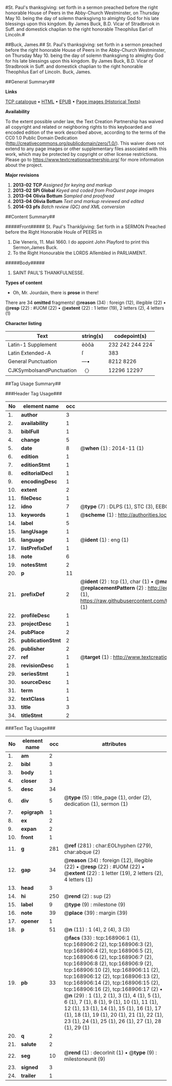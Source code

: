 #St. Paul's thanksgiving: set forth in a sermon preached before the right honorable House of Peers in the Abby-Church Westminster, on Thursday May 10. being the day of solemn thanksgivng to almighty God for his late blessings upon this kingdom.  By James Buck, B.D. Vicar of Stradbrook in Suff. and domestick chaplian to the right honorable Theophilus Earl of Lincoln.#

##Buck, James.##
St. Paul's thanksgiving: set forth in a sermon preached before the right honorable House of Peers in the Abby-Church Westminster, on Thursday May 10. being the day of solemn thanksgivng to almighty God for his late blessings upon this kingdom.  By James Buck, B.D. Vicar of Stradbrook in Suff. and domestick chaplian to the right honorable Theophilus Earl of Lincoln.
Buck, James.

##General Summary##

**Links**

[TCP catalogue](http://www.ota.ox.ac.uk/tcp/)  • 
[HTML](http://tei.it.ox.ac.uk/tcp/Texts-HTML/free/A77/A77742.html)  • 
[EPUB](http://tei.it.ox.ac.uk/tcp/Texts-EPUB/free/A77/A77742.epub) • 
[Page images (Historical Texts)](https://historicaltexts.jisc.ac.uk/eebo-99867870e)

**Availability**

To the extent possible under law, the Text Creation Partnership has waived all copyright and related or neighboring rights to this keyboarded and encoded edition of the work described above, according to the terms of the CC0 1.0 Public Domain Dedication (http://creativecommons.org/publicdomain/zero/1.0/). This waiver does not extend to any page images or other supplementary files associated with this work, which may be protected by copyright or other license restrictions. Please go to https://www.textcreationpartnership.org/ for more information about the project.

**Major revisions**

1. __2013-02__ __TCP__ *Assigned for keying and markup*
1. __2013-02__ __SPi Global__ *Keyed and coded from ProQuest page images*
1. __2013-04__ __Olivia Bottum__ *Sampled and proofread*
1. __2013-04__ __Olivia Bottum__ *Text and markup reviewed and edited*
1. __2014-03__ __pfs__ *Batch review (QC) and XML conversion*

##Content Summary##

#####Front#####
St. Paul's Thankſgiving: Set forth in a SERMON Preached before the Right Honorable Houſe of PEERS in
1. Die Veneris, 11. Maii 1660.
I do appoint John Playford to print this Sermon,James Buck.
1. To the Right Honourable the LORDS Aſſembled in PARLIAMENT.

#####Body#####

1. SAINT PAUL'S THANKFULNESSE.

**Types of content**

  * Oh, Mr. Jourdain, there is **prose** in there!

There are 34 **omitted** fragments! 
 @__reason__ (34) : foreign (12), illegible (22)  •  @__resp__ (22) : #UOM (22)  •  @__extent__ (22) : 1 letter (19), 2 letters (2), 4 letters (1)

**Character listing**


|Text|string(s)|codepoint(s)|
|---|---|---|
|Latin-1 Supplement|èòôà|232 242 244 224|
|Latin Extended-A|ſ|383|
|General Punctuation|—•|8212 8226|
|CJKSymbolsandPunctuation|〈〉|12296 12297|

##Tag Usage Summary##

###Header Tag Usage###

|No|element name|occ|attributes|
|---|---|---|---|
|1.|__author__|3||
|2.|__availability__|1||
|3.|__biblFull__|1||
|4.|__change__|5||
|5.|__date__|8| @__when__ (1) : 2014-11 (1)|
|6.|__edition__|1||
|7.|__editionStmt__|1||
|8.|__editorialDecl__|1||
|9.|__encodingDesc__|1||
|10.|__extent__|2||
|11.|__fileDesc__|1||
|12.|__idno__|7| @__type__ (7) : DLPS (1), STC (3), EEBO-CITATION (1), PROQUEST (1), VID (1)|
|13.|__keywords__|1| @__scheme__ (1) : http://authorities.loc.gov/ (1)|
|14.|__label__|5||
|15.|__langUsage__|1||
|16.|__language__|1| @__ident__ (1) : eng (1)|
|17.|__listPrefixDef__|1||
|18.|__note__|6||
|19.|__notesStmt__|2||
|20.|__p__|11||
|21.|__prefixDef__|2| @__ident__ (2) : tcp (1), char (1)  •  @__matchPattern__ (2) : ([0-9\-]+):([0-9IVX]+) (1), (.+) (1)  •  @__replacementPattern__ (2) : http://eebo.chadwyck.com/downloadtiff?vid=$1&page=$2 (1), https://raw.githubusercontent.com/textcreationpartnership/Texts/master/tcpchars.xml#$1 (1)|
|22.|__profileDesc__|1||
|23.|__projectDesc__|1||
|24.|__pubPlace__|2||
|25.|__publicationStmt__|2||
|26.|__publisher__|2||
|27.|__ref__|1| @__target__ (1) : http://www.textcreationpartnership.org/docs/. (1)|
|28.|__revisionDesc__|1||
|29.|__seriesStmt__|1||
|30.|__sourceDesc__|1||
|31.|__term__|1||
|32.|__textClass__|1||
|33.|__title__|3||
|34.|__titleStmt__|2||


###Text Tag Usage###

|No|element name|occ|attributes|
|---|---|---|---|
|1.|__am__|2||
|2.|__bibl__|3||
|3.|__body__|1||
|4.|__closer__|3||
|5.|__desc__|34||
|6.|__div__|5| @__type__ (5) : title_page (1), order (2), dedication (1), sermon (1)|
|7.|__epigraph__|1||
|8.|__ex__|2||
|9.|__expan__|2||
|10.|__front__|1||
|11.|__g__|281| @__ref__ (281) : char:EOLhyphen (279), char:abque (2)|
|12.|__gap__|34| @__reason__ (34) : foreign (12), illegible (22)  •  @__resp__ (22) : #UOM (22)  •  @__extent__ (22) : 1 letter (19), 2 letters (2), 4 letters (1)|
|13.|__head__|3||
|14.|__hi__|250| @__rend__ (2) : sup (2)|
|15.|__label__|9| @__type__ (9) : milestone (9)|
|16.|__note__|39| @__place__ (39) : margin (39)|
|17.|__opener__|1||
|18.|__p__|51| @__n__ (11) : 1 (4), 2 (4), 3 (3)|
|19.|__pb__|33| @__facs__ (33) : tcp:168906:1 (1), tcp:168906:2 (2), tcp:168906:3 (2), tcp:168906:4 (2), tcp:168906:5 (2), tcp:168906:6 (2), tcp:168906:7 (2), tcp:168906:8 (2), tcp:168906:9 (2), tcp:168906:10 (2), tcp:168906:11 (2), tcp:168906:12 (2), tcp:168906:13 (2), tcp:168906:14 (2), tcp:168906:15 (2), tcp:168906:16 (2), tcp:168906:17 (2)  •  @__n__ (29) : 1 (1), 2 (1), 3 (1), 4 (1), 5 (1), 6 (1), 7 (1), 8 (1), 9 (1), 10 (1), 11 (1), 12 (1), 13 (1), 14 (1), 15 (1), 16 (1), 17 (1), 18 (1), 19 (1), 20 (1), 21 (1), 22 (1), 23 (1), 24 (1), 25 (1), 26 (1), 27 (1), 28 (1), 29 (1)|
|20.|__q__|2||
|21.|__salute__|2||
|22.|__seg__|10| @__rend__ (1) : decorInit (1)  •  @__type__ (9) : milestoneunit (9)|
|23.|__signed__|3||
|24.|__trailer__|1||
